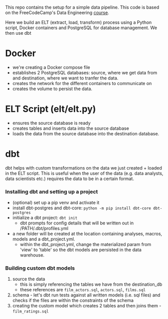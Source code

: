 This repo contains the setup for a simple data pipeline. This code is based on the FreeCodeCamp's Data Engineering [course](https://www.freecodecamp.org/news/learn-the-essentials-of-data-engineering/). 

Here we build an ELT (extract, load, transform) process using a Python script, Docker containers and PostgreSQL for database management. We then use dbt 

# Docker
- we're creating a Docker compose file
- establishes 2 PostgreSQL databases: source, where we get data from and destination, where we want to tranfer the data. 
- creates the network for the different containers to communicate on
- creates the volume to persist the data. 

# ELT Script (elt/elt.py)
- ensures the source database is ready 
- creates tables and inserts data into the source database
- loads the data from the source database into the destination database.


# dbt
dbt helps with custom transformations on the data we just created + loaded in the ELT script. This is useful when the user of the data (e.g. data analysts, data scientists etc.) requires the data to be in a certain format. 

### Installing dbt and setting up a project
- (optional) set up a pip venv and activate it
- install dbt-postgres and dbt-core: `python -m pip install dbt-core dbt-postgres`
- initialize a dbt project: `dbt init`
    - dbt prompts for config details that will be written out in /PATH/.dbt/profiles.yml
- a new folder will be created at the location containing analyses, macros, models and a dbt_project.yml. 
    - within the dbt_project.yml, change the materialized param from 'view' to 'table' so the dbt models are persisted in the data warehouse. 

### Building custom dbt models
1. source the data
    - this is simply referencing the tables we have from the destination_db
    - these references are `film_actors.sql`, `actors.sql`, `films.sql`
2. schema - let's dbt run tests against all written models (i.e. sql files) and checks if the files are within the constraints of the schema
3. creating the custom model which creates 2 tables and then joins them - `film_ratings.sql`